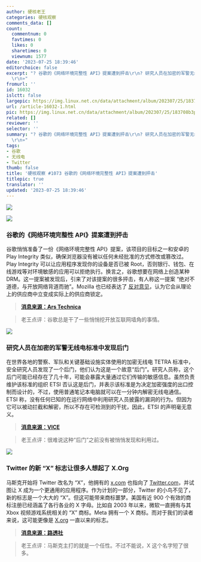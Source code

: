 ```yaml
---
author: 硬核老王
categories: 硬核观察
comments_data: []
count:
  commentnum: 0
  favtimes: 0
  likes: 0
  sharetimes: 0
  viewnum: 1577
date: '2023-07-25 18:39:46'
editorchoice: false
excerpt: "? 谷歌的《网络环境完整性 API》提案遭到抨击\r\n? 研究人员在加密的军警无线电标准中发现后门\r\n? Twitter 的新 “X” 标志让很多人想起了 X.Org\r\n»
  \r\n»"
fromurl: ''
id: 16032
islctt: false
largepic: https://img.linux.net.cn/data/attachment/album/202307/25/183708b3pp311kk6wtrp3k.jpg
url: /article-16032-1.html
pic: https://img.linux.net.cn/data/attachment/album/202307/25/183708b3pp311kk6wtrp3k.jpg.thumb.jpg
related: []
reviewer: ''
selector: ''
summary: "? 谷歌的《网络环境完整性 API》提案遭到抨击\r\n? 研究人员在加密的军警无线电标准中发现后门\r\n? Twitter 的新 “X” 标志让很多人想起了 X.Org\r\n»
  \r\n»"
tags:
- 谷歌
- 无线电
- Twitter
thumb: false
title: '硬核观察 #1073 谷歌的《网络环境完整性 API》提案遭到抨击'
titlepic: true
translator: ''
updated: '2023-07-25 18:39:46'
---
```


![](https://img.linux.net.cn/data/attachment/album/202307/25/183708b3pp311kk6wtrp3k.jpg)


![](https://img.linux.net.cn/data/attachment/album/202307/25/183724yk9jqfckqfjv8359.jpg)


### 谷歌的《网络环境完整性 API》提案遭到抨击


谷歌悄悄准备了一份《网络环境完整性 API》提案，该项目的目标之一和安卓的 Play Integrity 类似，确保浏览器没有被以任何未经批准的方式修改或篡改过。Play Integrity 可以让应用程序发现你的设备是否已被 Root，否则银行、钱包、在线游戏等对环境敏感的应用可以拒绝执行。换言之，谷歌想要在网络上创造某种 DRM。这一提案被发现后，引来了对该提案的很多抨击，有人称这一提案 “绝对不道德，与开放网络背道而驰”。Mozilla 也已经表达了 [反对意见](https://github.com/mozilla/standards-positions/issues/852)，认为它会从理论上的供应商中立变成实际上的供应商锁定。



> 
> **[消息来源：Ars Technica](https://arstechnica.com/gadgets/2023/07/googles-web-integrity-api-sounds-like-drm-for-the-web/)**
> 
> 
> 



> 
> 老王点评：谷歌总是干了一些悄悄挖开放互联网墙角的事情。
> 
> 
> 


![](https://img.linux.net.cn/data/attachment/album/202307/25/183737k0iggg94aniy04dd.jpg)


### 研究人员在加密的军警无线电标准中发现后门


在世界各地的警察、军队和关键基础设施实体使用的加密无线电 TETRA 标准中，安全研究人员发现了一个后门，他们认为这是一个故意“后门”。研究人员称，这个后门可能已经存在了几十年，可能会暴露大量通过它们传输的敏感信息。虽然负责维护该标准的组织 ETSI 否认这是后门，并表示该标准是为决定加密强度的出口控制而设计的，不过，使用普通笔记本电脑就可以在一分钟内解密无线电通信。ETSI 称，没有任何已知的在运行网络中利用研究人员披露的漏洞的行为。但因为它可以被动拦截和解密，所以不存在可检测到的干扰，因此，ETSI 的声明毫无意义。



> 
> **[消息来源：VICE](https://www.vice.com/en/article/4a3n3j/backdoor-in-police-radios-tetra-burst)**
> 
> 
> 



> 
> 老王点评：很难说这种“后门”之前没有被悄悄发现和利用过。
> 
> 
> 


![](https://img.linux.net.cn/data/attachment/album/202307/25/183806qdexro1p4pyeq1cp.jpg)


### Twitter 的新 “X” 标志让很多人想起了 X.Org


马斯克开始将 Twitter 改名为 “X”，他拥有的 [x.com](http://x.com/) 也指向了 [Twitter.com](http://twitter.com/)，并试图让 X 成为一个更通用的应用程序。作为计划的一部分，Twitter 的小鸟不见了，新的标志是一个大大的 “X”。但这可能带来商标噩梦。美国有近 900 个有效的商标注册已经涵盖了各行各业的 X 字母。比如自 2003 年以来，微软一直拥有与其 Xbox 视频游戏系统相关的 “X” 商标。Meta 拥有一个 X 商标。而对于我们的读者来说，这可能更像是 [X.org](http://x.org/) 一直以来的标志。



> 
> **[消息来源：路透社](https://www.reuters.com/technology/problem-with-x-meta-microsoft-hundreds-more-own-trademarks-new-twitter-name-2023-07-25/)**
> 
> 
> 



> 
> 老王点评：马斯克主打的就是一个任性。不过不能说，X 这个名字短了很多。
> 
> 
>